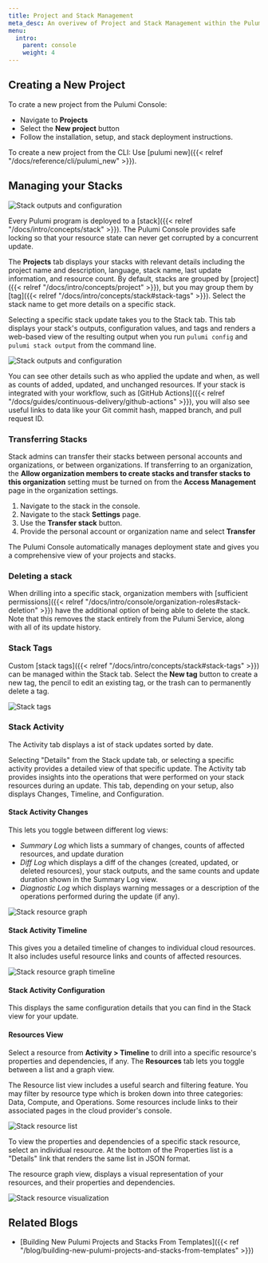 ```yaml
---
title: Project and Stack Management
meta_desc: An overivew of Project and Stack Management within the Pulumi Cloud Service.
menu:
  intro:
    parent: console
    weight: 4
---
```


## Creating a New Project

To crate a new project from the Pulumi Console:

* Navigate to **Projects**
* Select the **New project** button
* Follow the installation, setup, and stack deployment instructions.

To create a new project from the CLI:
Use [pulumi new]({{< relref "/docs/reference/cli/pulumi_new" >}}).

## Managing your Stacks

![Stack outputs and configuration](/images/docs/reference/service/organization-stacks.png)

Every Pulumi program is deployed to a [stack]({{< relref "/docs/intro/concepts/stack" >}}). The Pulumi Console provides safe locking so that your resource state can never get corrupted by a concurrent update.

The **Projects** tab displays your stacks with relevant details including the project name and description, language, stack name, last update information, and resource count. By default, stacks are grouped by [project]({{< relref "/docs/intro/concepts/project" >}}), but you may group them by [tag]({{< relref "/docs/intro/concepts/stack#stack-tags" >}}). Select the stack name to get more details on a specific stack.

Selecting a specific stack update takes you to the Stack tab. This tab displays your stack's outputs, configuration values, and tags and renders a web-based view of the resulting output when you run `pulumi config` and `pulumi stack output` from the command line.

![Stack outputs and configuration](/images/docs/reference/service/stack-outputs-and-configuration.png)

You can see other details such as who applied the update and when, as well as counts of added, updated, and unchanged resources. If your stack is integrated with your workflow, such as [GitHub Actions]({{< relref "/docs/guides/continuous-delivery/github-actions" >}}), you will also see useful links to data like your Git commit hash, mapped branch, and pull request ID.

### Transferring Stacks

Stack admins can transfer their stacks between personal accounts and organizations, or between organizations.
If transferring to an organization, the **Allow organization members to create stacks and transfer stacks to this organization** setting must be turned on from the **Access Management** page in the organization settings.

1. Navigate to the stack in the console.
1. Navigate to the stack **Settings** page.
1. Use the **Transfer stack** button.
1. Provide the personal account or organization name and select **Transfer**

The Pulumi Console automatically manages deployment state and gives you a comprehensive view of your projects and stacks.

### Deleting a stack

When drilling into a specific stack, organization members with [sufficient permissions]({{< relref "/docs/intro/console/organization-roles#stack-deletion" >}}) have the additional option of being able to delete the stack. Note that this removes the stack entirely from the Pulumi Service, along with all of its update history.

### Stack Tags

Custom [stack tags]({{< relref "/docs/intro/concepts/stack#stack-tags" >}}) can be managed within the Stack tab. Select the **New tag** button to create a new tag, the pencil to edit an existing tag, or the trash can to permanently delete a tag.

![Stack tags](/images/docs/reference/service/stack-tags.png)

### Stack Activity

The Activity tab displays a ist of stack updates sorted by date.

Selecting "Details" from the Stack update tab, or selecting a specific activity provides a detailed view of that specific update. The Activity tab provides insights into the operations that were performed on your stack resources during an update. This tab, depending on your setup, also displays Changes, Timeline, and Configuration.

#### Stack Activity Changes

This lets you toggle between different log views:

* _Summary Log_ which lists a summary of changes, counts of affected resources, and update duration
* _Diff Log_ which displays a diff of the changes (created, updated, or deleted resources), your stack outputs, and the same counts and update duration shown in the Summary Log view.
* _Diagnostic Log_ which displays warning messages or a description of the operations performed during the update (if any).

![Stack resource graph](/images/docs/reference/service/resource-changes.png)

#### Stack Activity Timeline

This gives you a detailed timeline of changes to individual cloud resources. It also includes useful resource links and counts of affected resources.

![Stack resource graph timeline](/images/docs/reference/service/timeline.png)

#### Stack Activity Configuration

This displays the same configuration details that you can find in the Stack view for your update.

#### Resources View

Select a resource from **Activity > Timeline** to drill into a specific resource's properties and dependencies, if any. The **Resources** tab lets you toggle between a list and a graph view.

The Resource list view includes a useful search and filtering feature. You may filter by resource type which is broken down into three categories: Data, Compute, and Operations. Some resources include links to their associated pages in the cloud provider's console.

![Stack resource list](/images/docs/reference/service/stack-resource-list.png)

To view the properties and dependencies of a specific stack resource, select an individual resource. At the bottom of the Properties list is a "Details" link that renders the same list in JSON format.

The resource graph view, displays a visual representation of your resources, and their properties and dependencies.

![Stack resource visualization](/images/docs/reference/service/stack-resource-visualization.png)

## Related Blogs

* [Building New Pulumi Projects and Stacks From Templates]({{< ref "/blog/building-new-pulumi-projects-and-stacks-from-templates" >}})
